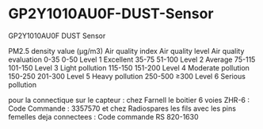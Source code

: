 # GP2Y1010AU0F-DUST-Sensor
GP2Y1010AU0F DUST Sensor


PM2.5 density value (μg/m3)	Air quality index	Air quality level	Air quality evaluation
0-35	0-50	Level 1	Excellent
35-75	51-100	Level 2	Average
75-115	101-150	Level 3	Light pollution
115-150	151-200	Level 4	Moderate pollution
150-250	201-300	Level 5	Heavy pollution
250-500	≥300	Level 6	Serious pollution


pour la connectique sur le capteur :
chez Farnell le boitier 6 voies  ZHR-6 :  Code Commande :  3357570 
et chez Radiospares les fils avec les pins femelles deja connectees : Code commande RS 820-1630


